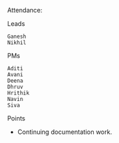 Attendance:

Leads

    Ganesh
    Nikhil

PMs

    Aditi
    Avani
    Deena
    Dhruv
    Hrithik
    Navin
    Siva

Points

- Continuing documentation work.

